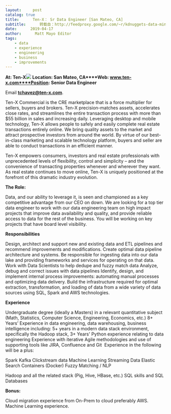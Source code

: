 ```yaml
---
layout:     post
catalog: true
title:      Ten-X： Sr Data Engineer [San Mateo, CA]
subtitle:      转载自：http://feedproxy.google.com/~r/kdnuggets-data-mining-analytics/~3/Px7YHexXEsg/04-17-ten-x-data-engineer.html
date:      2019-04-17
author:      Matt Mayo Editor
tags:
    - data
    - experience
    - engineering
    - business
    - improvements
---
```


**At: Ten-X**![](https://pbs.twimg.com/profile_images/671785896958562304/1IY0G42-_400x400.jpg)
**Location: San Mateo, CA****Web: www.ten-x.com****Position: Senior Data Engineer**

Email **tchavez@ten-x.com**.

Ten-X Commercial is the CRE marketplace that is a force multiplier for sellers, buyers and brokers. Ten-X precision-matches assets, accelerates close rates, and streamlines the entire transaction process with more than $55 billion in sales and increasing daily. Leveraging desktop and mobile technology, Ten-X allows people to safely and easily complete real estate transactions entirely online. We bring quality assets to the market and attract prospective investors from around the world. By virtue of our best-in-class marketing and scalable technology platform, buyers and seller are able to conduct transactions in an efficient manner.

Ten-X empowers consumers, investors and real estate professionals with unprecedented levels of flexibility, control and simplicity – and the convenience of transacting properties whenever and wherever they want. As real estate continues to move online, Ten-X is uniquely positioned at the forefront of this dramatic industry evolution. 

**The Role:**

Data, and our ability to leverage it, is seen and championed as a key competitive advantage from our CEO on down. We are looking for a top tier data engineer to work with our data engineering team on high impact projects that improve data availability and quality, and provide reliable access to data for the rest of the business. You will be working on key projects that have board level visibility.

**Responsibilities**

Design, architect and support new and existing data and ETL pipelines and recommend improvements and modifications.
Create optimal data pipeline architecture and systems.
Be responsible for ingesting data into our data lake and providing frameworks and services for operating on that data.
Work with Data Scientists to help dedupe and fuzzy match data
Analyze, debug and correct issues with data pipelines
Identify, design, and implement internal process improvements: automating manual processes and optimizing data delivery.
Build the infrastructure required for optimal extraction, transformation, and loading of data from a wide variety of data sources using SQL, Spark and AWS technologies.

**Experience**

Undergraduate degree (ideally a Masters) in a relevant quantitative subject (Math, Statistics, Computer Science, Engineering, Economics, etc.)
8+ Years’ Experience in data engineering, data warehousing, business intelligence including: 5+ years in a modern data stack environment, specifically the Hadoop stack, 3+ Years' Python experience relating to data engineering
Experience with iterative Agile methodologies and use of supporting tools like JIRA, Confluence and Git
 Experience in the following will be a plus:

Spark
Kafka
Clickstream data
Machine Learning
Streaming Data
Elastic Search
Containers (Docker)
Fuzzy Matching / NLP

Hadoop and all the related stack (Pig, Hive, HBase, etc.)
SQL skills and SQL Databases

**Bonus:**

Cloud migration experience from On-Prem to cloud preferably AWS.
Machine Learning experience.
